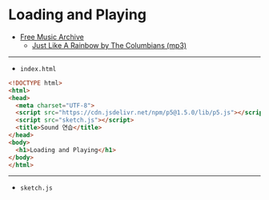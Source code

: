 # Loading and Playing

- [Free Music Archive](https://freemusicarchive.org/)
  - [Just Like A Rainbow by The Columbians (mp3)](https://freemusicarchive.org/music/Antique_Phonograph_Music_Program_Various_Artists/Antique_Phonograph_Music_Program_08252015/Just_Like_A_Rainbow/)


---
 
- `index.html`

```html
<!DOCTYPE html>
<html>
<head>
  <meta charset="UTF-8">
  <script src="https://cdn.jsdelivr.net/npm/p5@1.5.0/lib/p5.js"></script>
  <script src="sketch.js"></script>
  <title>Sound 연습</title>
</head>
<body>
  <h1>Loading and Playing</h1>
</body>
</html>
```

---

- `sketch.js`

```javascript
```
